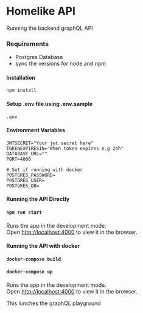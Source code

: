 # Homelike API

Running the backend graphQL API

### Requirements
- Postgres Database
- sync the versions for node and npm

#### Installation

```
npm install
```

#### Setup .env file using .env.sample
```
.env
```
#### Environment Variables

```
JWTSECRET="Your jwt secret here"
TOKENEXPIRESIN="When token expires e.g 24h"
DATABASE_URL=""
PORT=4000

# Set if running with docker
POSTGRES_PASSWORD=
POSTGRES_USER=
POSTGRES_DB=
```

#### Running the API Directly
#### `npm run start`

Runs the app in the development mode.\
Open [http://localhost:4000](http://localhost:4000) to view it in the browser.

#### Running the API with docker
#### `docker-compose build`
#### `docker-compose up`

Runs the app in the development mode.\
Open [http://localhost:4000](http://localhost:4000) to view it in the browser.

This lunches the graphQL playground 
